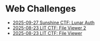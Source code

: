 # Web Challenges

* [2025-09-27 Sunshine CTF: Lunar Auth](All-CTF-Challenges/2025-09-27-SunshineCTF/web-Lunar-Auth.md)
* [2025-08-23 LIT CTF: File Viewer 2](All-CTF-Challenges/2025-08-23-LITCTF/web-File-Viewer-2.md)
* [2025-08-23 LIT CTF: File Viewer](All-CTF-Challenges/2025-08-23-LITCTF/web-File-Viewer.md)